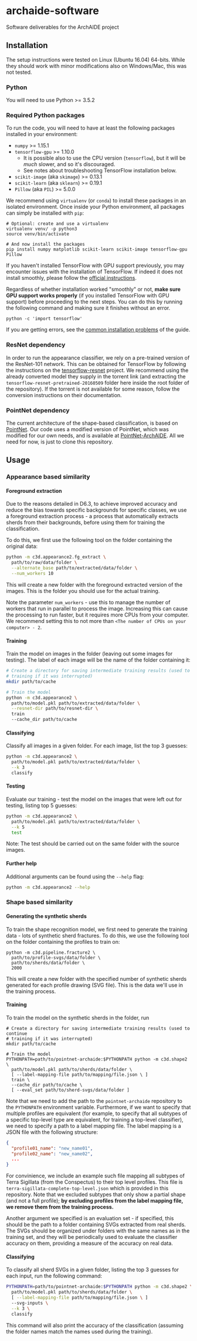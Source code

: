 # archaide-software
Software deliverables for the ArchAIDE project

## Installation
The setup instructions were tested on Linux (Ubuntu 16.04) 64-bits. While they
should work with minor modifications also on Windows/Mac, this was not tested.

### Python
You will need to use Python >= 3.5.2

### Required Python packages
To run the code, you will need to have at least the following packages installed
in your environment:

* `numpy` >= 1.15.1
* `tensorflow-gpu` >= 1.10.0
    * It is possible also to use the CPU version (`tensorflow`), but it will be
      *much* slower, and so it's discouraged.
    * See notes about troubleshooting TensorFlow installation below.
* `scikit-image` (aka `skimage`) >= 0.13.1
* `scikit-learn` (aka `sklearn`) >= 0.19.1
* `Pillow` (aka `PIL`) >= 5.0.0

We recommend using `virtualenv` (or `conda`) to install these packages
in an isolated environment. Once inside your Python environment, all packages
can simply be installed with `pip`:

```
# Optional: create and use a virtualenv
virtualenv venv/ -p python3
source venv/bin/activate

# And now install the packages
pip install numpy matplotlib scikit-learn scikit-image tensorflow-gpu Pillow
```

If you haven't installed TensorFlow with GPU support previously, you may
encounter issues with the installation of TensorFlow. If indeed it does not
install smoothly, please follow the
[official instructions](https://www.tensorflow.org/install/).

Regardless of whether installation worked "smoothly" or not, **make sure GPU
support works properly** (if you installed TensorFlow with GPU support) before
proceeding to the next steps. You can do this by running the following command
and making sure it finishes without an error.

```
python -c 'import tensorflow'
```

If you are getting errors, see the
[common installation problems](https://www.tensorflow.org/install/install_linux#common_installation_problems)
of the guide.

### ResNet dependency
In order to run the appearance classifier, we rely on a pre-trained
version of the ResNet-101 network. This can be obtained for TensorFlow
by following the instructions on the
[tensorflow-resnet](https://github.com/ry/tensorflow-resnet) project. We
recommend using the already converted model they supply in the torrent
link (and extracting the `tensorflow-resnet-pretrained-20160509` folder
here inside the root folder of the repository). If the torrent is not
available for some reason, follow the conversion instructions on their
documentation.

### PointNet dependency
The current architecture of the shape-based classification, is based on
[PointNet](https://github.com/charlesq34/pointnet). Our code uses a
modified version of PointNet, which was modified for our own needs, and
is available at [PointNet-ArchAIDE](https://github.com/barak-itkin/pointnet-archaide).
All we need for now, is just to clone this repository.

## Usage

### Appearance based similarity

#### Foreground extraction

Due to the reasons detailed in D6.3, to achieve improved accuracy and reduce the
bias towards specific backgrounds for specific classes, we use a foreground
extraction process - a process that automatically extracts sherds from their
backgrounds, before using them for training the classification.

To do this, we first use the following tool on the folder containing the original
data:

```sh
python -m c3d.appearance2.fg_extract \
  path/to/raw/data/folder \
  --alternate_base path/to/extracted/data/folder \
  --num_workers 10
```

This will create a new folder with the foreground extracted version of the
images. This is the folder you should use for the actual training.

Note the parameter `num_workers` - use this to manage the number of workers
that run in parallel to process the image. Increasing this can cause the
processing to run faster, but it requires more CPUs from your computer.
We recommend setting this to not more than
`<The number of CPUs on your computer> - 2`.

#### Training

Train the model on images in the folder (leaving out some images for testing).
The label of each image will be the name of the folder containing it:

```sh
# Create a directory for saving intermediate training results (used to continue
# training if it was interrupted)
mkdir path/to/cache

# Train the model
python -m c3d.appearance2 \
  path/to/model.pkl path/to/extracted/data/folder \
  --resnet-dir path/to/resnet-dir \
  train
  --cache_dir path/to/cache
```

#### Classifying

Classify all images in a given folder. For each image, list the top 3 guesses:

```sh
python -m c3d.appearance2 \
  path/to/model.pkl path/to/extracted/data/folder \
  --k 3
  classify
```

#### Testing

Evaluate our training - test the model on the images that were left out for
testing, listing top 5 guesses:

```sh
python -m c3d.appearance2 \
  path/to/model.pkl path/to/extracted/data/folder \
  --k 5
  test
```

Note: The test should be carried out on the same folder with the source images.

#### Further help

Additional arguments can be found using the `--help` flag:

```sh
python -m c3d.appearance2 --help
```

### Shape based similarity

#### Generating the synthetic sherds

To train the shape recognition model, we first need to generate the training
data - lots of synthetic sherd fractures. To do this, we use the following tool
on the folder containing the profiles to train on:

```
python -m c3d.pipeline.fracture2 \
  path/to/profile-svgs/data/folder \
  path/to/sherds/data/folder \
  2000
```

This will create a new folder with the specified number of synthetic sherds
generated for each profile drawing (SVG file). This is the data we'll use in the
training process.

#### Training

To train the model on the synthetic sherds in the folder, run

```
# Create a directory for saving intermediate training results (used to continue
# training if it was interrupted)
mkdir path/to/cache

# Train the model
PYTHONPATH=path/to/pointnet-archaide:$PYTHONPATH python -m c3d.shape2 \
  path/to/model.pkl path/to/sherds/data/folder \
  [ --label-mapping-file path/to/mapping/file.json \ ]
  train \
  --cache_dir path/to/cache \
  [ --eval_set path/to/sherd-svgs/data/folder ]
```

Note that we need to add the path to the `pointnet-archaide` repository to the
`PYTHONPATH` environment variable. Furthermore, if we want to specify that
multiple profiles are equivalent (for example, to specify that all subtypes of a
specific top-level type are equivalent, for training a top-level classifier), we
need to specify a path to a label mapping file. The label mapping is a JSON file
with the following structure:

```json
{
  "profile01_name": "new_name01",
  "profile02_name": "new_name02",
  ...
}
```

For convinience, we include an example such file mapping all subtypes of
Terra Sigillata (from the Conspectus) to their top level profiles. This file
is `terra-sigillata-complete-top-level.json` which is provided in this
repository. Note that we excluded subtypes that only show a partial shape
(and not a full profile); **by excluding profiles from the label mapping file,
we remove them from the training process.**

Another argument we specified is an evaluation set - if specified, this should
be the path to a folder containing SVGs extracted from real sherds. The SVGs
should be organized under folders with the same names as in the training set,
and they will be periodically used to evaluate the classifier accuracy on them,
providing a measure of the accuracy on real data.

#### Classifying

To classify all sherd SVGs in a given folder, listing the top 3 guesses for
each input, run the following command:

```sh
PYTHONPATH=path/to/pointnet-archaide:$PYTHONPATH python -m c3d.shape2 \
  path/to/model.pkl path/to/sherds/data/folder \
  [ --label-mapping-file path/to/mapping/file.json \ ]
  --svg-inputs \
  --k 3 \
  classify
```

This command will also print the accuracy of the classification (assuming the
folder names match the names used during the training).